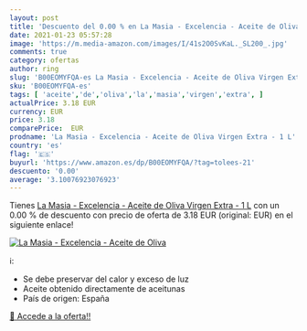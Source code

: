 ```yaml
---
layout: post
title: 'Descuento del 0.00 % en La Masia - Excelencia - Aceite de Oliva '
date: 2021-01-23 05:57:28
image: 'https://m.media-amazon.com/images/I/41s2O0SvKaL._SL200_.jpg'
comments: true
category: ofertas
author: ring
slug: 'B00EOMYFQA-es La Masia - Excelencia - Aceite de Oliva Virgen Extra - 1 L'
sku: 'B00EOMYFQA-es'
tags: [ 'aceite','de','oliva','la','masia','virgen','extra', ]
actualPrice: 3.18 EUR
currency: EUR
price: 3.18
comparePrice:  EUR
prodname: 'La Masia - Excelencia - Aceite de Oliva Virgen Extra - 1 L'
country: 'es'
flag: '🇪🇸'
buyurl: 'https://www.amazon.es/dp/B00EOMYFQA/?tag=tolees-21'
descuento: '0.00'
average: '3.10076923076923'
---
```


Tienes [La Masia - Excelencia - Aceite de Oliva Virgen Extra - 1 L](https://www.amazon.es/dp/B00EOMYFQA/?tag=tolees-21) con un 0.00 % de descuento con precio de oferta de 3.18 EUR (original:  EUR) en el siguiente enlace!

[![La Masia - Excelencia - Aceite de Oliva ](https://m.media-amazon.com/images/I/41s2O0SvKaL._SL200_.jpg)](https://www.amazon.es/dp/B00EOMYFQA/?tag=tolees-21)

ℹ️:

- Se debe preservar del calor y exceso de luz
- Aceite obtenido directamente de aceitunas
- País de origen: España

[🛒 Accede a la oferta!!](https://www.amazon.es/dp/B00EOMYFQA/?tag=tolees-21)

